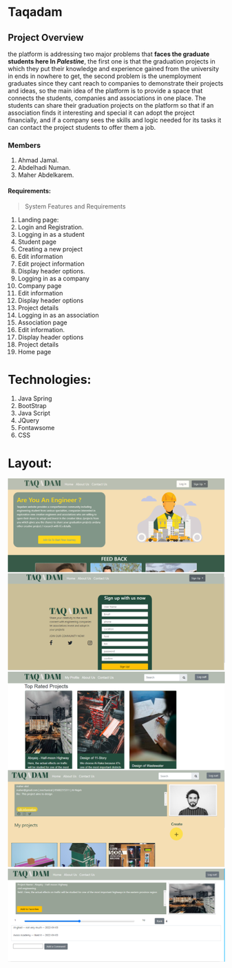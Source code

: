# Taqadam
## Project Overview 
the platform is addressing two major problems that **faces the graduate students here In _Palestine_**,
the first one is that the graduation projects in which they put their knowledge and experience
gained from the university in ends in nowhere to get, the second problem is the unemployment
graduates since they cant reach to companies to demonstrate their projects and ideas, so the main
idea of the platform is to provide a space that connects the students, companies and associations
in one place. The students can share their graduation projects on the platform so that if an
association finds it interesting and special it can adopt the project financially, and if a company
sees the skills and logic needed for its tasks it can contact the project students to offer them a job.
### Members
1. Ahmad Jamal.
2. Abdelhadi Numan.
3. Maher Abdelkarem.
#### Requirements:
> System Features and Requirements
1. Landing page:
2. Login and Registration.
3. Logging in as a student
4. Student page
5. Creating a new project
6. Edit information
7. Edit project information
8. Display header options.
9. Logging in as a company
10. Company page
11. Edit information
12. Display header options
13. Project details
14. Logging in as an association
15. Association page
16. Edit information.
17. Display header options
18. Project details
19. Home page
# Technologies:
1. Java Spring
2. BootStrap
3. Java Script
4. JQuery
5. Fontawsome
6. CSS
# Layout:
![This is an image](./pictures/picture%201.PNG)
![This is an image](./pictures/picture%202.PNG)
![This is an image](./pictures/picture%203.PNG)
![This is an image](./pictures/picture%204.PNG)
![This is an image](./pictures/picture%205.PNG)
